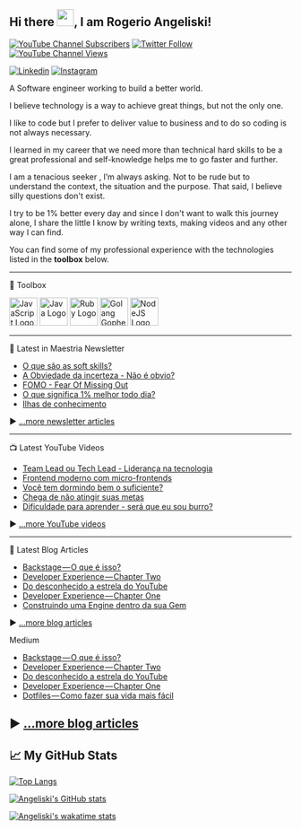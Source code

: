 ## Hi there <img src="https://raw.githubusercontent.com/MartinHeinz/MartinHeinz/master/wave.gif" width="30px">, I am Rogerio Angeliski!

[![YouTube Channel Subscribers](https://img.shields.io/youtube/channel/subscribers/UCi5VvNt5MKS3ustu6Ng5enQ?label=People%20subscribed%20to%20my%20channel&style=social)](https://www.youtube.com/channel/UCi5VvNt5MKS3ustu6Ng5enQ?sub_confirmation=1) [![Twitter Follow](https://img.shields.io/twitter/follow/angeliski_?label=People%20following%20me%20on%20Twitter&style=social)](https://twitter.com/intent/follow?screen_name=angeliski_) [![YouTube Channel Views](https://img.shields.io/youtube/channel/views/UCi5VvNt5MKS3ustu6Ng5enQ?label=Total%20views%20on%20my%20channel&style=social)](https://www.youtube.com/channel/UCi5VvNt5MKS3ustu6Ng5enQ?sub_confirmation=1)


[![Linkedin](https://img.shields.io/badge/LinkedIn-0077B5?style=for-the-badge&logo=linkedin&logoColor=white)](https://www.linkedin.com/in/angeliski)
[![Instagram](https://img.shields.io/badge/Instagram-E4405F?style=for-the-badge&logo=instagram&logoColor=white)](https://instagram.com/maestriaaa/)


A Software engineer working to build a better world. 

I believe technology is a way to achieve great things, but not the only one. 

I like to code but I prefer to deliver value to business and to do so coding is not always necessary. 

I learned in my career that we need more than technical hard skills to be a great professional and self-knowledge helps me to go faster and further. 

I am a tenacious seeker , I’m always asking. Not to be rude but to understand the context, the situation and the purpose. That said, I believe silly questions don't exist. 

I try to be 1% better every day and since I don't want to walk this journey alone, I share the little I know by writing texts, making videos and any other way I can find. 


You can find some of my professional experience with the technologies listed in the **toolbox** below.

---

🧰 Toolbox

<img src="https://cdn.worldvectorlogo.com/logos/javascript-2.svg" alt="JavaScript Logo" width="50" height="50"/> <img src="https://cdn.worldvectorlogo.com/logos/java-2.svg" alt="Java Logo" width="50" height="50"/> <img src="https://cdn.worldvectorlogo.com/logos/ruby.svg" alt="Ruby Logo" width="50" height="50"/> <img src="https://cdn.worldvectorlogo.com/logos/golang-gopher.svg" alt="Golang Gopher Logo" width="50" height="50"/> <img src="https://cdn.worldvectorlogo.com/logos/nodejs-1.svg" alt="NodeJS Logo" width="50" height="50"/>

---

📘 Latest in Maestria Newsletter

<!-- MAESTRIA-POST-LIST:START -->
- [O que são as soft skills?](https://maestria.substack.com/p/o-que-sao-as-soft-skills)
- [A Obviedade da incerteza - Não é obvio?](https://maestria.substack.com/p/a-obviedade-da-incerteza-nao-e-obvio)
- [FOMO - Fear Of Missing Out](https://maestria.substack.com/p/fomo)
- [O que significa 1% melhor todo dia?](https://maestria.substack.com/p/ser-melhor-todo-dia)
- [Ilhas de conhecimento](https://maestria.substack.com/p/ilhas-conhecimento)
<!-- MAESTRIA-POST-LIST:END -->

▶ [...more newsletter articles](https://maestria.substack.com/)

---

📺 Latest YouTube Videos

<!-- YOUTUBE-VIDEOS-LIST:START -->
- [Team Lead ou Tech Lead - Liderança na tecnologia](https://www.youtube.com/watch?v=JSnEbU6iOVo)
- [Frontend moderno com micro-frontends](https://www.youtube.com/watch?v=NiGvvqXaZIM)
- [Você tem dormindo bem o suficiente?](https://www.youtube.com/watch?v=19kkPe8QMB0)
- [Chega de não atingir suas metas](https://www.youtube.com/watch?v=XJa2mEEHm3c)
- [Dificuldade para aprender - será que eu sou burro?](https://www.youtube.com/watch?v=8ShEq8HN-2Q)
<!-- YOUTUBE-VIDEOS-LIST:END -->


▶ [...more YouTube videos](https://www.youtube.com/channel/UCi5VvNt5MKS3ustu6Ng5enQ?sub_confirmation=1)

---

📘 Latest Blog Articles

<!-- BLOG-POST-LIST:START -->
- [Backstage — O que é isso?](https://angeliski.com.br/backstage-o-que-e-isso)
- [Developer Experience — Chapter Two](https://angeliski.com.br/developer-experience-chapter-two)
- [Do desconhecido a estrela do YouTube](https://angeliski.com.br/do-desconhecido-a-estrela-do-youtube)
- [Developer Experience — Chapter One](https://angeliski.com.br/developer-experience-chapter-one)
- [Construindo uma Engine dentro da sua Gem](https://angeliski.com.br/construindo-uma-engine-dentro-da-sua-gem)
<!-- BLOG-POST-LIST:END -->

▶ [...more blog articles](https://angeliski.com.br)

Medium
<!-- MEDIUM-POST-LIST:START -->
- [Backstage — O que é isso?](https://medium.com/rd-shipit/backstage-o-que-%C3%A9-isso-2038eb90ca0e?source=rss-21295d9629a5------2)
- [Developer Experience — Chapter Two](https://medium.com/rd-shipit/developer-experience-chapter-two-385205abf6ca?source=rss-21295d9629a5------2)
- [Do desconhecido a estrela do YouTube](https://medium.com/@angeliski/do-desconhecido-a-estrela-do-youtube-c0bb54c354f6?source=rss-21295d9629a5------2)
- [Developer Experience — Chapter One](https://medium.com/rd-shipit/developer-experience-chapter-one-11d3f3499899?source=rss-21295d9629a5------2)
- [Dotfiles — Como fazer sua vida mais fácil](https://medium.com/rd-shipit/dotfiles-como-fazer-sua-vida-mais-f%C3%A1cil-82509b63f022?source=rss-21295d9629a5------2)
<!-- MEDIUM-POST-LIST:END -->

▶ [...more blog articles](https://medium.com/@angeliski)
---


## &#x1f4c8; My GitHub Stats

[![Top Langs](https://angeliski-stats.vercel.app/api/top-langs/?username=angeliski&hide=html,css,scss,typescript,dart&theme=radical&langs_count=15&count_private=true&show_icons=true)](https://github.com/anuraghazra/github-readme-stats)

[![Angeliski's GitHub stats](https://angeliski-stats.vercel.app/api?username=angeliski&theme=radical&count_private=true&show_icons=true)](https://github.com/anuraghazra/github-readme-stats)

[![Angeliski's wakatime stats](https://angeliski-stats.vercel.app/api/wakatime?username=angeliski&count_private=true&show_icons=true)](https://github.com/anuraghazra/github-readme-stats)

